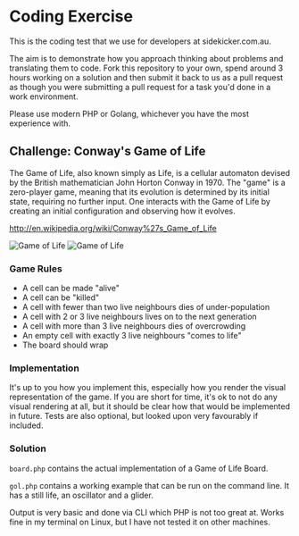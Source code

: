 Coding Exercise
===============

This is the coding test that we use for developers at sidekicker.com.au. 

The aim is to demonstrate how you approach thinking about problems and translating them to code. Fork this repository to your own, spend around 3 hours working on a solution and then submit it back to us as a pull request as though you were submitting a pull request for a task you'd done in a work environment.

Please use modern PHP or Golang, whichever you have the most experience with.

## Challenge: Conway's Game of Life

The Game of Life, also known simply as Life, is a cellular automaton devised by the British mathematician John Horton Conway in 1970.
The "game" is a zero-player game, meaning that its evolution is determined by its initial state, requiring no further input. One interacts with the Game of Life by creating an initial configuration and observing how it evolves.

http://en.wikipedia.org/wiki/Conway%27s_Game_of_Life

![Game of Life](https://images.chaostangent.com/2009/08/gameoflife-1.gif)
![Game of Life](https://images.chaostangent.com/2009/08/gameoflife-2.gif)

### Game Rules

* A cell can be made "alive"
* A cell can be "killed"
* A cell with fewer than two live neighbours dies of under-population
* A cell with 2 or 3 live neighbours lives on to the next generation
* A cell with more than 3 live neighbours dies of overcrowding
* An empty cell with exactly 3 live neighbours "comes to life"
* The board should wrap

### Implementation

It's up to you how you implement this, especially how you render the visual representation of the game. If you are short for time, it's ok to not do any visual rendering at all, but it should be clear how that would be implemented in future. Tests are also optional, but looked upon very favourably if included. 

### Solution

`board.php` contains the actual implementation of a Game of Life Board.

`gol.php` contains a working example that can be run on the command line. It has a still life, an oscillator and a glider.

Output is very basic and done via CLI which PHP is not too great at. Works fine in my terminal on Linux, but I have not tested it on other machines.
